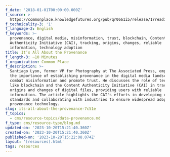 ```yaml
---
f_date: '2018-01-01T00:00:00.000Z'
f_source: >-
  https://commonplace.knowledgefutures.org/pub/qr0661i5/release/1?readingCollection=54d28214
f_technicality-3: '1'
f_language-2: English
f_keywords: >-
  provenance, digital media, misinformation, trust, blockchain, Content
  Authenticity Initiative (CAI), tracking, origins, changes, reliable
  information, technology adoption
title: It’s All About the Provenance
f_length-3: ~10 Minutes
f_organization: Common Place
f_description: >-
  Santiago Lyon, former VP for Photography at The Associated Press, emphasizes
  the importance of establishing provenance in the digital media landscape to
  combat misinformation and promote trust. He discusses the role of technologies
  like blockchain and the Content Authenticity Initiative (CAI) in tracking the
  origins and changes of digital files, providing users with reliable
  information. The article highlights the CAI's efforts in developing open
  standards and collaborating with industries to ensure widespread adoption of
  provenance technology.
slug: its-all-about-the-provenance-7c51e
f_topics:
  - cms/resource-topics/data-provenance.md
f_type: cms/resource-type/blog.md
updated-on: '2023-10-20T15:21:40.360Z'
created-on: '2023-10-20T15:21:40.360Z'
published-on: '2023-10-20T15:22:08.074Z'
layout: '[resources].html'
tags: resources
---
```



